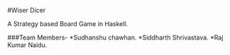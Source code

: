 #Wiser Dicer

A Strategy based Board Game in Haskell.

###Team Members-
*Sudhanshu chawhan.
*Siddharth Shrivastava.
*Raj Kumar Naidu.
